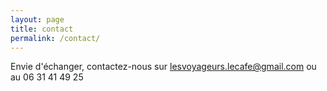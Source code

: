 ```yaml
---
layout: page
title: contact
permalink: /contact/
---
```


Envie d'échanger, contactez-nous sur <lesvoyageurs.lecafe@gmail.com> ou au 06 31 41 49 25
